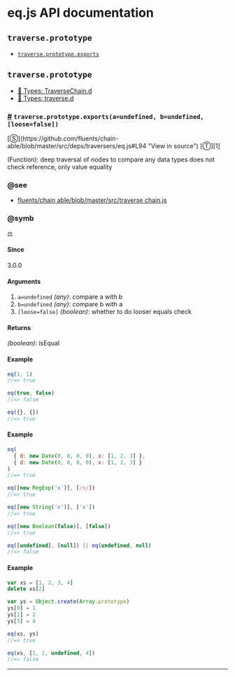 # eq.js API documentation

<!-- div class="toc-container" -->

<!-- div -->

## `traverse.prototype`
* <a href="#traverse-prototype-exports">`traverse.prototype.exports`</a>

<!-- /div -->

<!-- /div -->

<!-- div class="doc-container" -->

<!-- div -->

## `traverse.prototype`

<!-- div -->

* <a href="https://github.com/fluents/chain-able/blob/master/typings/TraverseChain.d.ts">🌊  Types: TraverseChain.d</a>&nbsp;
* <a href="https://github.com/fluents/chain-able/blob/master/typings/traverse.d.ts">🌊  Types: traverse.d</a>&nbsp;

<h3 id="traverse-prototype-exports"><a href="#traverse-prototype-exports">#</a>&nbsp;<code>traverse.prototype.exports(a=undefined, b=undefined, [loose=false])</code></h3>
[&#x24C8;](https://github.com/fluents/chain-able/blob/master/src/deps/traversers/eq.js#L94 "View in source") [&#x24C9;][1]

(Function): deep traversal of nodes to compare any data types does not check reference, only value equality


### @see 

* <a href="https://github.com/fluents/chain-able/blob/master/src/TraverseChain.js">fluents/chain able/blob/master/src/traverse chain.js</a>

### @symb 

⚖️ 
#### Since
3.0.0

#### Arguments
1. `a=undefined` *(any)*: compare a with b
2. `b=undefined` *(any)*: compare b with a
3. `[loose=false]` *(boolean)*: whether to do looser equals check

#### Returns
*(boolean)*: isEqual

#### Example
```js
eq(1, 1)
//=> true

eq(true, false)
//=> false

eq({}, {})
//=> true

```
#### Example
```js
eq(
  { d: new Date(0, 0, 0, 0), x: [1, 2, 3] },
  { d: new Date(0, 0, 0, 0), x: [1, 2, 3] }
)
//=> true

eq([new RegExp('x')], [/x/])
//=> true

eq([new String('x')], ['x'])
//=> true

eq([new Boolean(false)], [false])
//=> true

eq([undefined], [null]) || eq(undefined, null)
//=> false

```
#### Example
```js
var xs = [1, 2, 3, 4]
delete xs[2]

var ys = Object.create(Array.prototype)
ys[0] = 1
ys[1] = 2
ys[3] = 4

eq(xs, ys)
//=> true

eq(xs, [1, 2, undefined, 4])
//=> false

```
---

<!-- /div -->

<!-- /div -->

<!-- /div -->

 [1]: #traverse.prototype "Jump back to the TOC."
